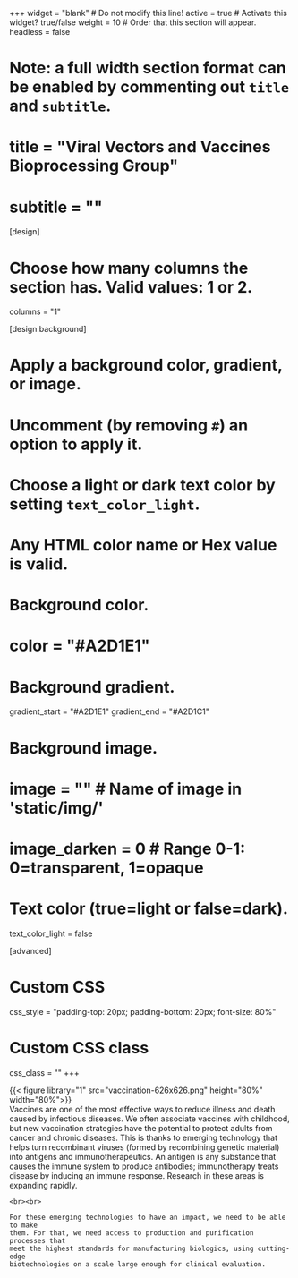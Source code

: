 +++
widget = "blank"  # Do not modify this line!
active = true # Activate this widget? true/false
weight = 10  # Order that this section will appear.
headless = false

# Note: a full width section format can be enabled by commenting out `title` and `subtitle`.
# title = "Viral Vectors and Vaccines Bioprocessing Group"
# subtitle = ""

[design]
  # Choose how many columns the section has. Valid values: 1 or 2.
  columns = "1"

[design.background]
  # Apply a background color, gradient, or image.
  #   Uncomment (by removing `#`) an option to apply it.
  #   Choose a light or dark text color by setting `text_color_light`.
  #   Any HTML color name or Hex value is valid.

  # Background color.
  # color = "#A2D1E1"

  # Background gradient.
  gradient_start = "#A2D1E1"
  gradient_end = "#A2D1C1"

  # Background image.
  # image = ""  # Name of image in 'static/img/'
  # image_darken = 0 # Range 0-1: 0=transparent, 1=opaque

  # Text color (true=light or false=dark).
  text_color_light = false

[advanced]
 # Custom CSS
 css_style = "padding-top: 20px; padding-bottom: 20px; font-size: 80%"

 # Custom CSS class
 css_class = ""
+++

<div class="row">
  <div class="col-4">
    {{< figure library="1" src="vaccination-626x626.png" height="80%" width="80%">}}
  </div>
  <div class="col-8">
    Vaccines are one of the most effective ways to reduce illness and death caused
    by infectious diseases. We often associate vaccines with childhood, but new
    vaccination strategies have the potential to protect adults from cancer and
    chronic diseases. This is thanks to emerging technology that helps turn
    recombinant viruses (formed by recombining genetic material) into antigens and
    immunotherapeutics. An antigen is any substance that causes the immune system to
    produce antibodies; immunotherapy treats disease by inducing an immune response.
    Research in these areas is expanding rapidly.

    <br><br>

    For these emerging technologies to have an impact, we need to be able to make
    them. For that, we need access to production and purification processes that
    meet the highest standards for manufacturing biologics, using cutting-edge
    biotechnologies on a scale large enough for clinical evaluation.
  </div>
</div>
